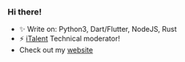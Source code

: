 ### Hi there!

- ✨ Write on: Python3, Dart/Flutter, NodeJS, Rust
- ⚡️ <a href="https://italent.org.ua">iTalent</a> Technical moderator!
- Check out my <a href="https://denver-code.github.io/"> website </a>
